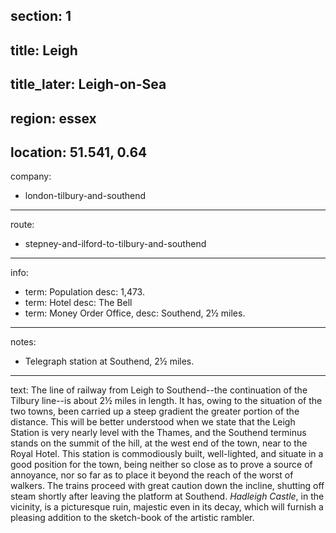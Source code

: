section: 1
----
title: Leigh
----
title_later: Leigh-on-Sea
----
region: essex
----
location: 51.541, 0.64
----
company:
- london-tilbury-and-southend
----
route:
- stepney-and-ilford-to-tilbury-and-southend
----
info:
- term: Population
  desc: 1,473.
- term: Hotel
  desc: The Bell
- term: Money Order Office,
  desc: Southend, 2½ miles.
----
notes:
- Telegraph station at Southend, 2½ miles.
----
text: The line of railway from Leigh to Southend--the continuation of the Tilbury line--is about 2½ miles in length. It has, owing to the situation of the two towns, been carried up a steep gradient the greater portion of the distance. This will be better understood when we state that the Leigh Station is very nearly level with the Thames, and the Southend terminus stands on the summit of the hill, at the west end of the town, near to the Royal Hotel. This station is commodiously built, well-lighted, and situate in a good position for the town, being neither so close as to prove a source of annoyance, nor so far as to place it beyond the reach of the worst of walkers. The trains proceed with great caution down the incline, shutting off steam shortly after leaving the platform at Southend. *Hadleigh Castle*, in the vicinity, is a picturesque ruin, majestic even in its decay, which will furnish a pleasing addition to the sketch-book of the artistic rambler.
